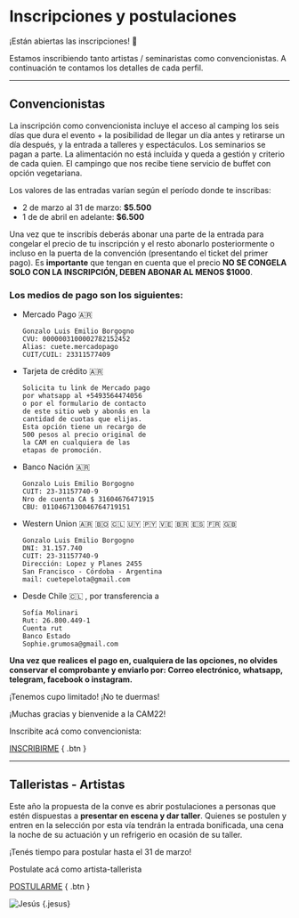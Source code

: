 # Inscripciones y postulaciones

¡Están abiertas las inscripciones! 🎉

Estamos inscribiendo tanto artistas / seminaristas como convencionistas. A continuación te contamos los detalles de cada perfil.


---

## Convencionistas

La inscripción como convencionista incluye el acceso al camping los seis días que dura el evento + la posibilidad de llegar un día antes y retirarse un día después, y la entrada a talleres y espectáculos. Los seminarios se pagan a parte. La alimentación no está incluída y queda a gestión y criterio de cada quien. El campingo que nos recibe tiene servicio de buffet con opción vegetariana.

Los valores de las entradas varían según el período donde te inscribas:
- 2 de marzo al 31 de marzo: **$5.500**
- 1 de de abril en adelante: **$6.500**

Una vez que te inscribís deberás abonar una parte de la entrada para congelar el precio de tu inscripción y el resto abonarlo posteriormente o incluso en la puerta de la convención (presentando el ticket del primer pago). Es **importante** que tengan en cuenta que el precio **NO SE CONGELA SOLO CON LA INSCRIPCIÓN, DEBEN ABONAR AL MENOS $1000**.


### Los medios de pago son los siguientes:

- Mercado Pago :argentina:
  ```
  Gonzalo Luis Emilio Borgogno
  CVU: 0000003100002782152452
  Alias: cuete.mercadopago
  CUIT/CUIL: 23311577409
  ```

- Tarjeta de crédito :argentina:
  ```
  Solicita tu link de Mercado pago
  por whatsapp al +5493564474056
  o por el formulario de contacto
  de este sitio web y abonás en la
  cantidad de cuotas que elijas.
  Esta opción tiene un recargo de
  500 pesos al precio original de
  la CAM en cualquiera de las
  etapas de promoción.
  ```

- Banco Nación :argentina:
  ```
  Gonzalo Luis Emilio Borgogno
  CUIT: 23-31157740-9
  Nro de cuenta CA $ 31604676471915
  CBU: 0110467130046764719151
  ```

- Western Union :argentina: :bolivia: :chile: :uruguay: :paraguay: :venezuela: :brazil: :es: :fr: :uk:
  ```
  Gonzalo Luis Emilio Borgogno
  DNI: 31.157.740
  CUIT: 23-31157740-9
  Dirección: Lopez y Planes 2455
  San Francisco - Córdoba - Argentina
  mail: cuetepelota@gmail.com
  ```

- Desde Chile :chile: , por transferencia a
  ```
  Sofía Molinari
  Rut: 26.800.449-1
  Cuenta rut
  Banco Estado
  Sophie.grumosa@gmail.com
  ```

**Una vez que realices el pago en, cualquiera de las opciones, no olvides conservar el comprobante y enviarlo por: Correo electrónico, whatsapp, telegram, facebook o instagram.**

¡Tenemos cupo limitado! ¡No te duermas!

¡Muchas gracias y bienvenide a la CAM22!

Inscribite acá como convencionista:

[INSCRIBIRME](https://forms.gle/dsqhpKioFRFsPWC56)
{ .btn }

---

## Talleristas - Artistas

Este año la propuesta de la conve es abrir postulaciones a personas que estén dispuestas a **presentar en escena y dar taller**. Quienes se postulen y entren en la selección por esta vía tendrán la entrada bonificada, una cena la noche de su actuación y un refrigerio en ocasión de su taller.

¡Tenés tiempo para postular hasta el 31 de marzo!

Postulate acá como artista-tallerista

[POSTULARME](https://forms.gle/CXaKRhWorK85N4QQ6)
{ .btn }

![Jesús](/img/icon/dancing-jesus.gif)
{.jesus}
